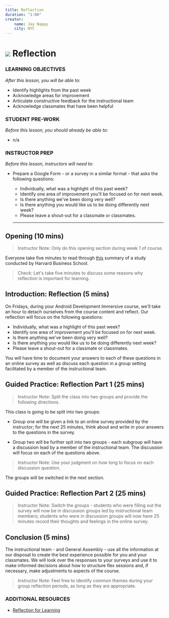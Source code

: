 ```yaml
---
title: Reflection
duration: "1:00"
creator:
    name: Jay Nappy
    city: NYC
---
```



# ![](https://ga-dash.s3.amazonaws.com/production/assets/logo-9f88ae6c9c3871690e33280fcf557f33.png) Reflection

### LEARNING OBJECTIVES
*After this lesson, you will be able to:*
- Identify highlights from the past week
- Acknowledge areas for improvement
- Articulate constructive feedback for the instructional team
- Acknowledge classmates that have been helpful

### STUDENT PRE-WORK
*Before this lesson, you should already be able to:*
- n/a

### INSTRUCTOR PREP
*Before this lesson, instructors will need to:*

- Prepare a Google Form - or a survey in a similar format - that asks the following questions:

  - Individually, what was a highlight of this past week?
  - Identify one area of improvement you'll be focused on for next week.
  - Is there anything we've been doing very well?
  - Is there anything you would like us to be doing differently next week?
  - Please leave a shout-out for a classmate or classmates.

  ---
<a name="opening"></a>
## Opening (10 mins)

> Instructor Note:  Only do this opening section during week 1 of course.

Everyone take five minutes to read through [this](http://99u.com/workbook/25481/reflection-is-the-most-important-part-of-the-learning-process) summary of a study conducted by Harvard Business School.

> Check: Let's take five minutes to discuss some reasons why reflection is important for learning.

<a name="introduction"></a>

## Introduction: Reflection (5 mins)

On Fridays, during your Android Development Immersive course, we'll take an hour to detach ourselves from the course content and reflect.  Our reflection will focus on the following questions:

- Individually, what was a highlight of this past week?
- Identify one area of improvement you'll be focused on for next week.
- Is there anything we've been doing very well?
- Is there anything you would like us to be doing differently next week?
- Please leave a shout-out for a classmate or classmates.

You will have time to document your answers to each of these questions in an online survey as well as discuss each question in a group setting facilitated by a member of the instructional team.

## Guided Practice: Reflection Part 1 (25 mins)

> Instructor Note:  Split the class into two groups and provide the following directions.

This class is going to be split into two groups:

- Group one will be given a link to an online survey provided by the instructor; for the next 25 minutes, think about and write in your answers to the questions in the survey.

- Group two will be further spit into two groups - each subgroup will have a discussion lead by a member of the instructional team.  The discussion will focus on each of the questions above.

> Instructor Note: Use your judgment on how long to focus on each discussion question.

The groups will be switched in the next section.

## Guided Practice: Reflection Part 2 (25 mins)

> Instructor Note: Switch the groups - students who were filling out the survey will now be in discussion groups led by instructional team members; students who were in discussion groups will now have 25 minutes record their thoughts and feelings in the online survey.

<a name="conclusion"></a>
## Conclusion (5 mins)

The instructional team - and General Assembly - use all the information at our disposal to create the best experience possible for you and your classmates.  We will look over the responses to your surveys and use it to make informed decisions about how to structure flex sessions and, if necessary, make adjustments to aspects of the course.

> Instructor Note: Feel free to identify common themes during your group reflection periods, as long as they are appropriate.

### ADDITIONAL RESOURCES
- [Reflection for Learning](https://sites.google.com/site/reflection4learning/why-reflect)
